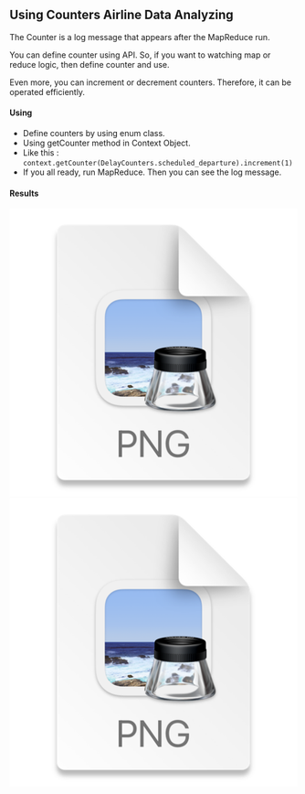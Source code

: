 ## Using Counters Airline Data Analyzing
The Counter is a log message that appears after the MapReduce run.

You can define counter using API. So, if you want to watching map or reduce logic, then define counter and use.

Even more, you can increment or decrement counters. Therefore, it can be operated efficiently.

#### Using
* Define counters by using enum class.
* Using getCounter method in Context Object.
* Like this : `context.getCounter(DelayCounters.scheduled_departure).increment(1)`
* If you all ready, run MapReduce. Then you can see the log message.

#### Results
![img.png](img.png)
![img_1.png](img_1.png)